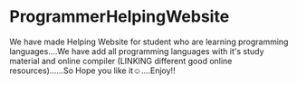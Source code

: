 # ProgrammerHelpingWebsite
We have made Helping Website for student who are learning programming languages....We have add all programming languages with it's study material and online compiler (LINKING different good online resources)......So Hope you like it☺....Enjoy!!
